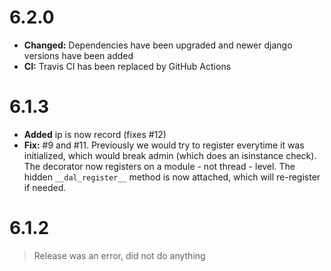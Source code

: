 # 6.2.0

* **Changed:** Dependencies have been upgraded and newer django versions have been added 
* **CI:** Travis CI has been replaced by GitHub Actions

# 6.1.3

* **Added** ip is now record (fixes #12)
* **Fix:** #9 and #11. Previously we would try to register everytime it was initialized, which would break admin (which
  does an isinstance check). The decorator now registers on a module - not thread - level. The hidden `__dal_register__`
  method is now attached, which will re-register if needed.

# 6.1.2

> Release was an error, did not do anything
